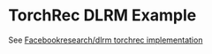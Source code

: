 # TorchRec DLRM Example

See [Facebookresearch/dlrm torchrec implementation](https://github.com/facebookresearch/dlrm/tree/main/torchrec_dlrm)
